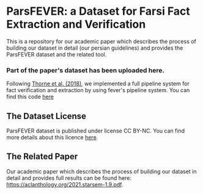# ParsFEVER: a Dataset for Farsi Fact Extraction and Verification

This is a repository for our academic paper which describes the process of building our dataset in detail (our persian guidelines) and provides the ParsFEVER dataset and the related tool.

### Part of the paper's dataset has been uploaded here. 

Following [Thorne et al. (2018)](https://aclanthology.org/N18-1074/), we implemented a full pipeline system for fact verification and extraction by using fever's pipeline system. You can find this code [here](https://github.com/awslabs/fever)

## The Dataset License 

ParsFEVER dataset is published under license CC BY-NC. You can find more details about this licence [here](https://creativecommons.org/licenses/by-nc/4.0).


## The Related Paper

Our academic paper which describes the process of building our dataset in detail and provides full results can be found here: https://aclanthology.org/2021.starsem-1.9.pdf.
